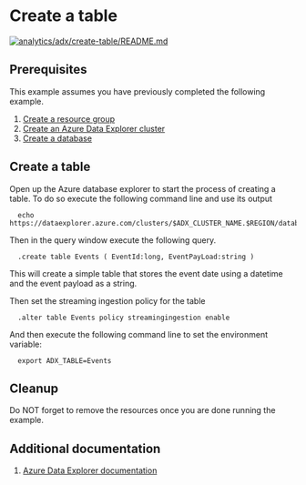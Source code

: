 
# Create a table

[![analytics/adx/create-table/README.md](https://github.com/Azure-Samples/java-on-azure-examples/actions/workflows/analytics_adx_create-table_README_md.yml/badge.svg)](https://github.com/Azure-Samples/java-on-azure-examples/actions/workflows/analytics_adx_create-table_README_md.yml)

## Prerequisites

This example assumes you have previously completed the following example.

1. [Create a resource group](../../../general/group/create/README.md)
1. [Create an Azure Data Explorer cluster](../create/README.md)
1. [Create a database](../create-database/README.md)

## Create a table

<!-- workflow.include(../create-database.md) -->

Open up the Azure database explorer to start the process of creating a table.
To do so execute the following command line and use its output 

<!-- workflow.skip() -->
```shell
  echo https://dataexplorer.azure.com/clusters/$ADX_CLUSTER_NAME.$REGION/databases/$ADX_DATABASE_NAME
```

Then in the query window execute the following query.

```text
  .create table Events ( EventId:long, EventPayLoad:string )
```

This will create a simple table that stores the event date using a datetime and
the event payload as a string.

Then set the streaming ingestion policy for the table

```text
  .alter table Events policy streamingingestion enable
```

And then execute the following command line to set the environment variable:

```shell
  export ADX_TABLE=Events
```

## Cleanup

Do NOT forget to remove the resources once you are done running the example.

## Additional documentation

1. [Azure Data Explorer documentation](https://docs.microsoft.com/azure/data-explorer/README.md)
